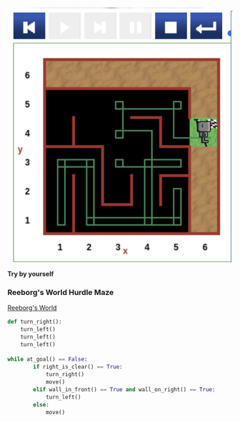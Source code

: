 ![exercise](../img/reeborg04.png) 


**Try by yourself**

### Reeborg's World Hurdle Maze
[ Reeborg's World ](https://reeborg.ca/reeborg.html?lang=en&mode=python&menu=worlds%2Fmenus%2Freeborg_intro_en.json&name=Maze&url=worlds%2Ftutorial_en%2Fmaze1.json)



```python
def turn_right():
    turn_left()
    turn_left()
    turn_left()
   
while at_goal() == False:
        if right_is_clear() == True:
            turn_right()
            move()
        elif wall_in_front() == True and wall_on_right() == True:
            turn_left()
        else:
            move()
```